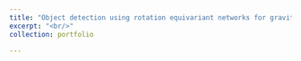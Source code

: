 ```yaml
---
title: "Object detection using rotation equivariant networks for gravity free images, RBCCPS"
excerpt: "<br/>"
collection: portfolio

---
```



